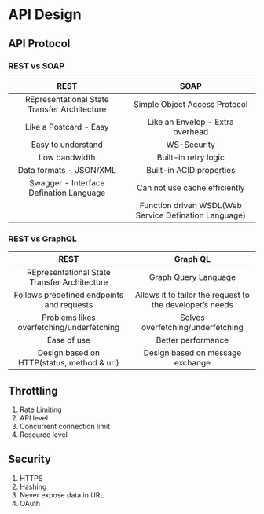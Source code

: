 # API Design

## API Protocol

### REST vs SOAP

|                     REST                     |                         SOAP                          |
| :------------------------------------------: | :---------------------------------------------------: |
| REpresentational State Transfer Architecture |             Simple Object Access Protocol             |
|            Like a Postcard - Easy            |           Like an Envelop - Extra overhead            |
|              Easy to understand              |                      WS-Security                      |
|                Low bandwidth                 |                 Built-in retry logic                  |
|           Data formats - JSON/XML            |               Built-in ACID properties                |
|   Swagger - Interface Defination Language    |             Can not use cache efficiently             |
|                                              | Function driven WSDL(Web Service Defination Language) |

### REST vs GraphQL

|                     REST                     |                         Graph QL                         |
| :------------------------------------------: | :------------------------------------------------------: |
| REpresentational State Transfer Architecture |                   Graph Query Language                   |
|  Follows predefined endpoints and requests   | Allows it to tailor the request to the developer’s needs |
|  Problems likes overfetching/underfetching   |            Solves overfetching/underfetching             |
|                 Ease of use                  |                    Better performance                    |
|  Design based on HTTP(status, method & uri)  |             Design based on message exchange             |



## Throttling

1. Rate Limiting
2. API level
3. Concurrent connection limit
4. Resource level



## Security

1. HTTPS
2. Hashing
3. Never expose data in URL
4. OAuth